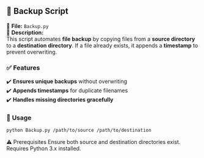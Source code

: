## **:floppy_disk: Backup Script**
📂 **File:** `Backup.py`  
📝 **Description:**  
This script automates **file backup** by copying files from a **source directory** to a **destination directory**. If a file already exists, it appends a **timestamp** to prevent overwriting.

### ✅ **Features**
✔️ **Ensures unique backups** without overwriting  
✔️ **Appends timestamps** for duplicate filenames  
✔️ **Handles missing directories gracefully**  

### 📌 **Usage**
```sh
python Backup.py /path/to/source /path/to/destination
```
⚠️ Prerequisites
Ensure both source and destination directories exist.
Requires Python 3.x installed.

